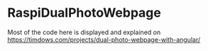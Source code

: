 # RaspiDualPhotoWebpage

Most of the code here is displayed and explained on https://timdows.com/projects/dual-photo-webpage-with-angular/
